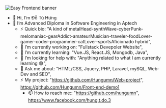 ![Easy Frontend banner](https://res.cloudinary.com/kimwy/image/upload/v1598840121/easyfrontend/easy-frontend-banner-cropped_yjw0g0.jpg)
- 👋 Hi, I’m Đỗ Tú Hưng
- 👀 I’m Advanced Diploma in Software Engineering in Aptech
  	- ⚡ Quick bio:                    "A kind of metalHead-synthWave-cyberPunk-melomaniac-gearAddict-amateurMusician-traveler-foodLover-gamer-coder-programmer-catLover-sportsAficionado hybrid",
	- 🔭 I’m currently working on:      "Fullstack Devepoler Website",
	- 🌱 I’m currently learning:        "Vue.JS, React.JS, Mongodb, Java",
	- 🤔 I’m looking for help with:     "Anything related to what I am currently learning 😅",
	- 💬 Ask me about:                  "HTML/CSS, Jquery, PHP, Laravel, mySQL, Web-Dev and SEO",
	- ⚡ My project:	                   "https://github.com/Hungumn/Web-project", https://github.com/Hungumn/Front-end-demo1			
        - 📫 How to reach me::              "https://github.com/hungumn", https://www.facebook.com/hung.t.do.3
